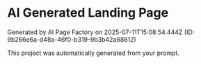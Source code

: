 # AI Generated Landing Page

Generated by AI Page Factory on 2025-07-11T15:08:54.444Z (ID: 9b266e6a-d48a-46f0-b319-9b3b42a88812)

This project was automatically generated from your prompt.